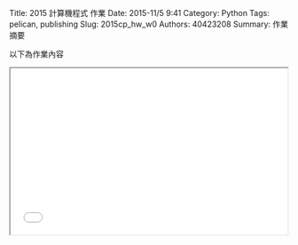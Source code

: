 Title: 2015 計算機程式 作業
Date: 2015-11/5 9:41
Category: Python
Tags: pelican, publishing
Slug: 2015cp_hw_w0
Authors: 40423208
Summary: 作業摘要

以下為作業內容
<iframe src="40423208_cp_w0_p.html" width="500" height="300"></iframe>




